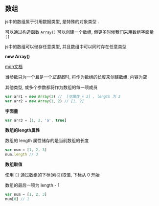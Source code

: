 ## 数组

js中的数组属于引用数据类型, 是特殊的对象类型 .

可以通过构造函数 `Array()` 可以创建一个数组, 但更多时候我们采用数组字面量 `[]` 

js中的数组可以储存任意类型, 并且数组中可以同时存在任意类型



**new Array()**

[mdn文档](https://developer.mozilla.org/zh-CN/docs/Web/JavaScript/Reference/Global_Objects/Array/Array)

当参数只为一个且是一个*正整数*时, 将作为数组的长度来创建数组, 内容为空

其他类型, 或多个参数都将作为数组的每一项成员

```js
var arr1 = new Array(3) //  [空属性 × 3] , length 为 3
var arr2 = new Array(1, 2) // [1, 2]
```



**字面量**

```js
var arr3 = [1, 2, 'a', true]
```



**数组的length属性**

数组的 length 属性储存的是当前数组的长度

```js
var num = [1, 2, 3]
num.length // 3
```



**数组取值**

使用 `[]` 通过数组的下标(索引)取值, 下标从 0 开始

数组的最后一项为 length - 1

```js
var num = [1, 2, 3]
num[0] // 1
```

